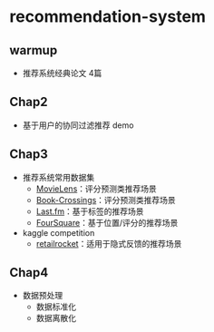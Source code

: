 # recommendation-system

## warmup
* 推荐系统经典论文 4篇

## Chap2
* 基于用户的协同过滤推荐 demo

## Chap3
* 推荐系统常用数据集
    * [MovieLens](https://grouplens.org/datasets/movielens)：评分预测类推荐场景
    * [Book-Crossings](http://www2.informatik.uni-freiburg.de/~cziegler/BX/)：评分预测类推荐场景
    * [Last.fm](https://grouplens.org/datasets/hetrec-2011/)：基于标签的推荐场景
    * [FourSquare](https://archive.org/download/201309_foursquare_dataset_umn)：基于位置/评分的推荐场景
* kaggle competition
    * [retailrocket](https://www.kaggle.com/retailrocket/ecommerce-dataset)：适用于隐式反馈的推荐场景

## Chap4
* 数据预处理
    * 数据标准化
    * 数据离散化
